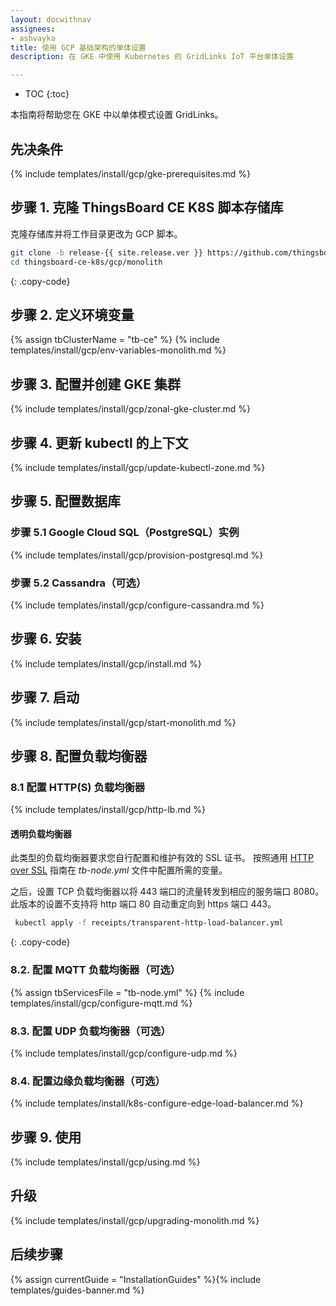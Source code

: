 ```yaml
---
layout: docwithnav
assignees:
- ashvayka
title: 使用 GCP 基础架构的单体设置
description: 在 GKE 中使用 Kubernetes 的 GridLinks IoT 平台单体设置

---
```


* TOC
{:toc}

本指南将帮助您在 GKE 中以单体模式设置 GridLinks。

## 先决条件

{% include templates/install/gcp/gke-prerequisites.md %}

## 步骤 1. 克隆 ThingsBoard CE K8S 脚本存储库

克隆存储库并将工作目录更改为 GCP 脚本。

```bash
git clone -b release-{{ site.release.ver }} https://github.com/thingsboard/thingsboard-сe-k8s.git
cd thingsboard-сe-k8s/gcp/monolith
```
{: .copy-code}

## 步骤 2. 定义环境变量

{% assign tbClusterName = "tb-ce" %}
{% include templates/install/gcp/env-variables-monolith.md %}

## 步骤 3. 配置并创建 GKE 集群

{% include templates/install/gcp/zonal-gke-cluster.md %}

## 步骤 4. 更新 kubectl 的上下文

{% include templates/install/gcp/update-kubectl-zone.md %}

## 步骤 5. 配置数据库

### 步骤 5.1 Google Cloud SQL（PostgreSQL）实例

{% include templates/install/gcp/provision-postgresql.md %}

### 步骤 5.2 Cassandra（可选）

{% include templates/install/gcp/configure-cassandra.md %}

## 步骤 6. 安装

{% include templates/install/gcp/install.md %}

## 步骤 7. 启动

{% include templates/install/gcp/start-monolith.md %}

## 步骤 8. 配置负载均衡器

### 8.1 配置 HTTP(S) 负载均衡器

{% include templates/install/gcp/http-lb.md %}

#### 透明负载均衡器

此类型的负载均衡器要求您自行配置和维护有效的 SSL 证书。
按照通用 [HTTP over SSL](/docs/{{docsPrefix}}user-guide/ssl/http-over-ssl/#ssl-configuration-using-pem-certificates-file) 指南在 *tb-node.yml* 文件中配置所需的变量。

之后，设置 TCP 负载均衡器以将 443 端口的流量转发到相应的服务端口 8080。
此版本的设置不支持将 http 端口 80 自动重定向到 https 端口 443。

```bash
 kubectl apply -f receipts/transparent-http-load-balancer.yml
```
{: .copy-code}
 
### 8.2. 配置 MQTT 负载均衡器（可选）

{% assign tbServicesFile = "tb-node.yml" %}
{% include templates/install/gcp/configure-mqtt.md %}

### 8.3. 配置 UDP 负载均衡器（可选）

{% include templates/install/gcp/configure-udp.md %}

### 8.4. 配置边缘负载均衡器（可选）

{% include templates/install/k8s-configure-edge-load-balancer.md %}

## 步骤 9. 使用

{% include templates/install/gcp/using.md %}

## 升级

{% include templates/install/gcp/upgrading-monolith.md %}

## 后续步骤

{% assign currentGuide = "InstallationGuides" %}{% include templates/guides-banner.md %}
